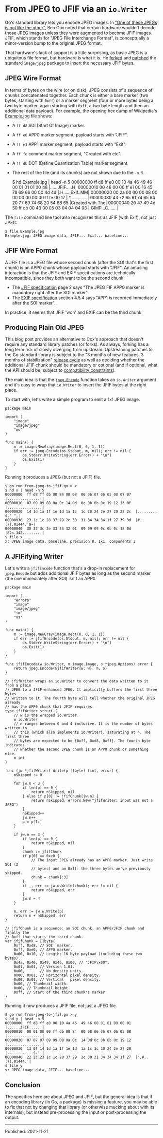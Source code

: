 # From JPEG to JFIF via an `io.Writer`

Go's standard library lets you encode JPEG images. In ["One of these JPEGs is
not like the
other"](https://blog.benjojo.co.uk/post/not-all-jpegs-are-the-same), Ben Cox
noted that certain hardware wouldn't decode those JPEG images unless they were
augmented to become JFIF images. JFIF, which stands for "JPEG File Interchange
Format", is conceptually a minor-version bump to the original JPEG format.

That hardware's lack of support is a little surprising, as basic JPEG is a
ubiquitous file format, but hardware is what it is. He
[forked](https://github.com/benjojo/app0-image-jpeg) and
[patched](https://github.com/benjojo/app0-image-jpeg/commit/645750c1672807c80c08a57a684a0ada7bf371d9)
the standard `image/jpeg` package to insert the necessary JFIF bytes.


## JPEG Wire Format

In terms of bytes on the wire (or on disk), JPEG consists of a sequence of
chunks concatenated together. Each chunk is either a bare marker (two bytes,
starting with `0xff`) or a marker segment (four or more bytes being a two byte
marker, again starting with `0xff`, a two byte length and then an additional
data payload). For example, the opening hex dump of Wikipedia's
[Example.jpg](https://en.wikipedia.org/wiki/File:Example.jpg) file shows:

- A `ff d8` SOI (Start Of Image) marker.
- A `ff e0` APP0 marker segment; payload starts with "JFIF".
- A `ff e1` APP1 marker segment; payload starts with "Exif".
- A `ff fe` comment marker segment, "Created with etc".
- A `ff db` DQT (Define Quantization Table) marker segment.
- The rest of the file (and its chunks) are not shown due to the `-n 5`.

    $ hd Example.jpg | head -n 5
    00000000  ff d8 ff e0 00 10 4a 46  49 46 00 01 01 01 00 48  |......JFIF.....H|
    00000010  00 48 00 00 ff e1 00 16  45 78 69 66 00 00 4d 4d  |.H......Exif..MM|
    00000020  00 2a 00 00 00 08 00 00  00 00 00 00 ff fe 00 17  |.*..............|
    00000030  43 72 65 61 74 65 64 20  77 69 74 68 20 54 68 65  |Created with The|
    00000040  20 47 49 4d 50 ff db 00  43 00 05 03 04 04 04 03  | GIMP...C.......|

The `file` command line tool also recognizes this as JFIF (with Exif), not just
JPEG:

    $ file Example.jpg
    Example.jpg: JPEG image data, JFIF... Exif... baseline...


## JFIF Wire Format

A JFIF file is a JPEG file whose second chunk (after the SOI that's the first
chunk) is an APP0 chunk whose payload starts with "JFIF". An amusing
interaction is that the JFIF and EXIF specifications are technically
incompatible, since they both want to be the second chunk:

- The [JFIF specification](https://www.w3.org/Graphics/JPEG/jfif3.pdf) page 2
  says "The JPEG FIF APP0 marker is mandatory right after the SOI marker".
- The [EXIF specification](https://www.exif.org/Exif2-2.PDF) section 4.5.4 says
  "APP1 is recorded immediately after the SOI marker".

In practice, it seems that JFIF 'won' and EXIF can be the third chunk.


## Producing Plain Old JPEG

This blog post provides an alternative to Cox's approach that doesn't require
any standard library patches (or forks). As always, forking has a long term
risk of slowly diverging from upstream. Upstreaming patches to the Go standard
library is subject to the "3 months of new features, 3 months of stabilization"
[release cycle](https://github.com/golang/go/wiki/Go-Release-Cycle) as well as
deciding whether the additional JFIF chunk should be mandatory or optional (and
if optional, what the API should be, subject to [compatibility
constraints](https://golang.org/doc/go1compat)).

The main idea is that the [`jpeg.Encode`](https://pkg.go.dev/image/jpeg#Encode)
function takes an `io.Writer` argument and it's easy to wrap that `io.Writer`
to insert the JFIF bytes at the right place.

To start with, let's write a simple program to emit a 1x1 JPEG image.

    package main
    
    import (
        "image"
        "image/jpeg"
        "os"
    )
    
    func main() {
        m := image.NewGray(image.Rect(0, 0, 1, 1))
        if err := jpeg.Encode(os.Stdout, m, nil); err != nil {
            os.Stderr.WriteString(err.Error() + "\n")
            os.Exit(1)
        }
    }

Running it produces a JPEG (but not a JFIF) file.

    $ go run from-jpeg-to-jfif.go > x
    $ hd x | head -n 5
    00000000  ff d8 ff db 00 84 00 08  06 06 07 06 05 08 07 07  |................|
    00000010  07 09 09 08 0a 0c 14 0d  0c 0b 0b 0c 19 12 13 0f  |................|
    00000020  14 1d 1a 1f 1e 1d 1a 1c  1c 20 24 2e 27 20 22 2c  |......... $.' ",|
    00000030  23 1c 1c 28 37 29 2c 30  31 34 34 34 1f 27 39 3d  |#..(7),01444.'9=|
    00000040  38 32 3c 2e 33 34 32 01  09 09 09 0c 0b 0c 18 0d  |82<.342.........|
    $ file x
    x: JPEG image data, baseline, precision 8, 1x1, components 1


## A JFIFifying Writer

Let's write a `jfifEncode` function that's a drop-in replacement for
`jpeg.Encode` but adds additional JFIF bytes as long as the second marker (the
one immediately after SOI) isn't an APP0.

    package main
    
    import (
        "errors"
        "image"
        "image/jpeg"
        "io"
        "os"
    )
    
    func main() {
        m := image.NewGray(image.Rect(0, 0, 1, 1))
        if err := jfifEncode(os.Stdout, m, nil); err != nil {
            os.Stderr.WriteString(err.Error() + "\n")
            os.Exit(1)
        }
    }
    
    func jfifEncode(w io.Writer, m image.Image, o *jpeg.Options) error {
        return jpeg.Encode(&jfifWriter{w: w}, m, o)
    }
    
    // jfifWriter wraps an io.Writer to convert the data written to it from a plain
    // JPEG to a JFIF-enhanced JPEG. It implicitly buffers the first three bytes
    // written to it. The fourth byte will tell whether the original JPEG already
    // has the APP0 chunk that JFIF requires.
    type jfifWriter struct {
        // w is the wrapped io.Writer.
        w io.Writer
        // n ranges between 0 and 4 inclusive. It is the number of bytes written to
        // this (which also implements io.Writer), saturating at 4. The first three
        // bytes are expected to be {0xff, 0xd8, 0xff}. The fourth byte indicates
        // whether the second JPEG chunk is an APP0 chunk or something else.
        n int
    }
    
    func (jw *jfifWriter) Write(p []byte) (int, error) {
        nSkipped := 0
    
        for jw.n < 3 {
            if len(p) == 0 {
                return nSkipped, nil
            } else if p[0] != jfifChunk[jw.n] {
                return nSkipped, errors.New("jfifWriter: input was not a JPEG")
            }
            nSkipped++
            jw.n++
            p = p[1:]
        }
    
        if jw.n == 3 {
            if len(p) == 0 {
                return nSkipped, nil
            }
            chunk := jfifChunk
            if p[0] == 0xe0 {
                // The input JPEG already has an APP0 marker. Just write SOI (2
                // bytes) and an 0xff: the three bytes we've previously skipped.
                chunk = chunk[:3]
            }
            if _, err := jw.w.Write(chunk); err != nil {
                return nSkipped, err
            }
            jw.n = 4
        }
    
        n, err := jw.w.Write(p)
        return n + nSkipped, err
    }
    
    // jfifChunk is a sequence: an SOI chunk, an APP0/JFIF chunk and finally the
    // 0xff that starts the third chunk.
    var jfifChunk = []byte{
        0xff, 0xd8, // SOI  marker.
        0xff, 0xe0, // APP0 marker.
        0x00, 0x10, // Length: 16 byte payload (including these two bytes).
        0x4a, 0x46, 0x49, 0x46, 0x00, // "JFIF\x00".
        0x01, 0x01, // Version 1.01.
        0x00,       // No density units.
        0x00, 0x01, // Horizontal pixel density.
        0x00, 0x01, // Vertical   pixel density.
        0x00, // Thumbnail width.
        0x00, // Thumbnail height.
        0xff, // Start of the third chunk's marker.
    }

Running it now produces a JFIF file, not just a JPEG file.

    $ go run from-jpeg-to-jfif.go > y
    $ hd y | head -n 5
    00000000  ff d8 ff e0 00 10 4a 46  49 46 00 01 01 00 00 01  |......JFIF......|
    00000010  00 01 00 00 ff db 00 84  00 08 06 06 07 06 05 08  |................|
    00000020  07 07 07 09 09 08 0a 0c  14 0d 0c 0b 0b 0c 19 12  |................|
    00000030  13 0f 14 1d 1a 1f 1e 1d  1a 1c 1c 20 24 2e 27 20  |........... $.' |
    00000040  22 2c 23 1c 1c 28 37 29  2c 30 31 34 34 34 1f 27  |",#..(7),01444.'|
    $ file y
    y: JPEG image data, JFIF... baseline...


## Conclusion

The specifics here are about JPEG and JFIF, but the general idea is that if an
encoding library (in Go, a package) is missing a feature, you may be able to
fix that not by changing that library (or otherwise mucking about with its
internals), but instead pre-processing the input or post-processing the output.


---

Published: 2021-11-21

